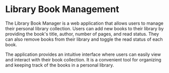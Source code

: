 # Library Book Management

The Library Book Manager is a web application that allows users to manage their personal library collection. Users can add new books to their library by providing the book's title, author, number of pages, and read status. They can also remove books from their library and toggle the read status of each book.

The application provides an intuitive interface where users can easily view and interact with their book collection. It is a convenient tool for organizing and keeping track of the books in a personal library.
